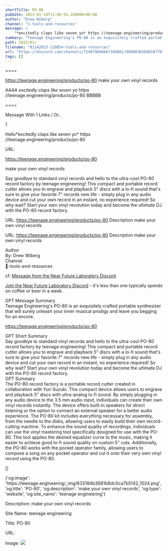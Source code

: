 ```yaml
---
shortTitle: PO-80
pubDate: 2023-01-14T11:00:54.240000+00:00
author: "Drew Wiberg"
channel: "🔩-tools-and-resources"
message: >
    "*excitedly claps like seven yo* https //teenage.engineering/products/po-80"
summary: "Teenage Engineering's PO-80 is an exquisitely crafted portable synthesizer that will surely unleash your inner musical prodigy and leave you begging for an encore."
path: 2023/01/
filename: "01142023-110054-tools-and-resources"
url: "https://discord.com/channels/724979694667169862/968903026981077012/1063774707473723442"
tags: []
---
```

====

https://teenage.engineering/products/po-80
make your own vinyl records
<!-- 

 -->

AAAA *excitedly claps like seven yo* https //teenage.engineering/products/po-80 BBBBB

====
<div class="metadata-title-header pt-3 pb-3 pl-2">Message  With 1 Links / Or..</div>    
<div class="human-content-container">  


<p>1</p>
<div style="font-family: var(--font-family-peak);">Hello*excitedly claps like seven yo* https //teenage.engineering/products/po-80</div>

URL: <p>https://teenage.engineering/products/po-80</p>
<p>make your own vinyl records</p>  <!-- Example: Display each item in a paragraph -->
<p>Say goodbye to standard vinyl records and hello to the ultra-cool PO-80 record factory by teenage engineering! This compact and portable record cutter allows you to engrave and playback 5" discs with a lo-fi sound that's sure to give your favorite 7" records new life - simply plug in any audio device and cut your own record in an instant, no experience required! So why wait? Start your own vinyl revolution today and become the ultimate DJ with the PO-80 record factory.</p>




URL: https://teenage.engineering/products/po-80
Description make your own vinyl records

</div>

<div class="bg-blue-300 p-4 rounded-md mb-4">

URL: https://teenage.engineering/products/po-80
Description make your own vinyl records

</div>

<div class="metadata-title-header pt-3 pb-3 pl-2">Author</div>    
<div class="bg-gray-200 p-4 rounded-md mb-4">   
By: Drew Wiberg
</div>

<div class="metadata-title-header pt-3 pb-3 pl-2">Channel</div>    
<div class="bg-gray-200 p-4 rounded-md mb-4">   
🔩-tools-and-resources</span>
</div>

cf: <a href="">Message from the Near Future Laboratory Discord</a>

<a href="">Join the Near Future Laboratory Discord</a> - it's less than one typically spends on coffee or beer in a week. 

<div class="metadata-title-header pt-3 pb-3 pl-2">GPT Message Summary</div>    
<div class="robot-content-container">
Teenage Engineering's PO-80 is an exquisitely crafted portable synthesizer that will surely unleash your inner musical prodigy and leave you begging for an encore.
</div>
</div>


<a href="https://teenage.engineering/products/po-80">https://teenage.engineering/products/po-80</a><br/>

<div class="metadata-title-header pt-3 pb-3 pl-2">GPT Short Summary</div>
<div class="robot-content-container">
Say goodbye to standard vinyl records and hello to the ultra-cool PO-80 record factory by teenage engineering! This compact and portable record cutter allows you to engrave and playback 5" discs with a lo-fi sound that's sure to give your favorite 7" records new life - simply plug in any audio device and cut your own record in an instant, no experience required! So why wait? Start your own vinyl revolution today and become the ultimate DJ with the PO-80 record factory.
</div>

<div class="metadata-title-header pt-3 pb-3 pl-2">GPT Summary</div>
<div class="robot-content-container">
The PO-80 record factory is a portable record cutter created in collaboration with Yuri Suzuki. This compact device allows users to engrave and playback 5" discs with ultra-analog lo-fi sound. By simply plugging in any audio device to the 3.5 mm audio input, individuals can create their own vinyl records instantly. The device offers built-in speakers for direct listening or the option to connect an external speaker for a better audio experience. The PO-80 kit includes everything necessary for assembly, from the needle to the disks, allowing users to easily build their own record-cutting machine. To enhance the sound quality of recordings, individuals can use the vinyl mastering tool specifically designed for use with the PO-80. This tool applies the desired equalizer curve to the music, making it easier to achieve good lo-fi sound quality on custom 5" cuts. Additionally, the PO-80 works with the pocket operator family, allowing users to compose a song on any pocket operator and cut it onto their very own vinyl record using the PO-80.
</div>

<!-- Summary:  The PO-80 record factory is a compact and portable record cutter . engrave and playback 5" discs  with ultra-analog lo-fi sound . -->

[]

<div class="bg-gray-400"> {'og:image': 'https://teenage.engineering/_img/633184b3681b8dc0ca7b5142_1024.png', 'og:title': 'PO-80', 'og:description': 'make your own vinyl records', 'og:type': 'website', 'og:site_name': 'teenage engineering'} </div>

Description: make your own vinyl records

Site Name: teenage engineering

Title: PO-80

URL: 

Image: <img src="https://teenage.engineering/_img/633184b3681b8dc0ca7b5142_1024.png" width="" height=""/>


